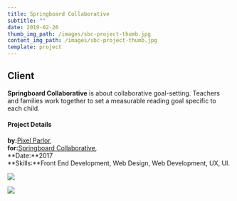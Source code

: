 ```yaml
---
title: Springboard Collaborative
subtitle: ""
date: 2019-02-26
thumb_img_path: /images/sbc-project-thumb.jpg
content_img_path: /images/sbc-project-thumb.jpg
template: project
---
```

## Client

**Springboard Collaborative** is about collaborative goal-setting. Teachers and families work together to set a measurable reading goal specific to each child.

#### Project Details

**by:**[Pixel Parlor](http://www.pixelparlor.com/),\
**for:**[Springboard Collaborative](https://www.springboardcollaborative.org/),\
**Date:**2017\
**Skills:**Front End Development, Web Design, Web Development, UX, UI.

![](/images/sbc-dsktp.jpg)

![](/images/sbc-tblt.jpg)